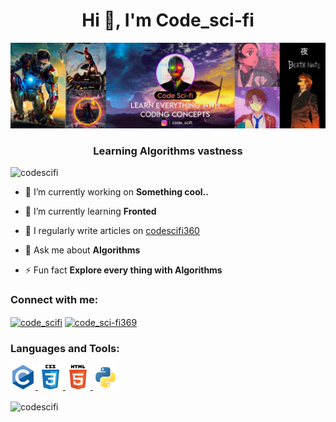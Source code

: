 <h1 align="center">Hi 👋, I'm Code_sci-fi</h1>
<img SRC="banner.jpg" alt="codescifi "/>
<h3 align="center">Learning Algorithms vastness</h3>

<p align="left"> <img src="https://komarev.com/ghpvc/?username=codescifi&label=Profile%20views&color=0e75b6&style=flat" alt="codescifi" /> </p>

- 🔭 I’m currently working on **Something cool..**

- 🌱 I’m currently learning **Fronted**

- 📝 I regularly write articles on [codescifi360](https://codescifi360.blogspot.com/?m=1)

- 💬 Ask me about **Algorithms**

- ⚡ Fun fact **Explore every thing with Algorithms**

<h3 align="left">Connect with me:</h3>
<p align="left">
<a href="https://instagram.com/code_scifi" target="blank"><img align="center" src="https://raw.githubusercontent.com/rahuldkjain/github-profile-readme-generator/master/src/images/icons/Social/instagram.svg" alt="code_scifi" height="30" width="40" /></a>
<a href="https://youtube.com/@Code_sci-fi369" target="blank"><img align="center" src="https://raw.githubusercontent.com/rahuldkjain/github-profile-readme-generator/master/src/images/icons/Social/youtube.svg" alt="code_sci-fi369" height="30" width="40" /></a>
</p>

<h3 align="left">Languages and Tools:</h3>
<p align="left"> <a href="https://www.cprogramming.com/" target="_blank" rel="noreferrer"> <img src="https://raw.githubusercontent.com/devicons/devicon/master/icons/c/c-original.svg" alt="c" width="40" height="40"/> </a> <a href="https://www.w3schools.com/css/" target="_blank" rel="noreferrer"> <img src="https://raw.githubusercontent.com/devicons/devicon/master/icons/css3/css3-original-wordmark.svg" alt="css3" width="40" height="40"/> </a> <a href="https://www.w3.org/html/" target="_blank" rel="noreferrer"> <img src="https://raw.githubusercontent.com/devicons/devicon/master/icons/html5/html5-original-wordmark.svg" alt="html5" width="40" height="40"/> </a> <a href="https://www.python.org" target="_blank" rel="noreferrer"> <img src="https://raw.githubusercontent.com/devicons/devicon/master/icons/python/python-original.svg" alt="python" width="40" height="40"/> </a> </p>

<p><img align="center" src="https://github-readme-stats.vercel.app/api/top-langs?username=codescifi&show_icons=true&locale=en&layout=compact" alt="codescifi" /></p>
